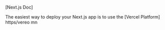 
[Next.js Doc] 
  
The easiest way to deploy your Next.js app is to use the [Vercel Platform] https/vereo mn
